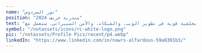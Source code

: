 ```yaml
---
name: "نور السردوس"
position: "متدربة خريف 2024"
text: "نور تدرس حالياً للحصول على درجة البكالوريوس في الأمن السيبراني بجامعة سينسيناتي، وتتمتع بخلفية قوية في تطوير الويب، والشبكات، والأمن السيبراني. ستعمل مع RC على مشروع 'RC Chatbot' مع التركيز على تطوير روبوتات محادثة مدعومة بالذكاء الاصطناعي. نحن متحمسون لانضمام نور إلى الفريق!"
symbol: "/notassets/icons/rc-white-logo.png"
pic: "/notassets/Profile Pics/recent/p4.webp"
linkedIn: "https://www.linkedin.com/in/nawrs-alfardous-59a8301b3/"
---
```

